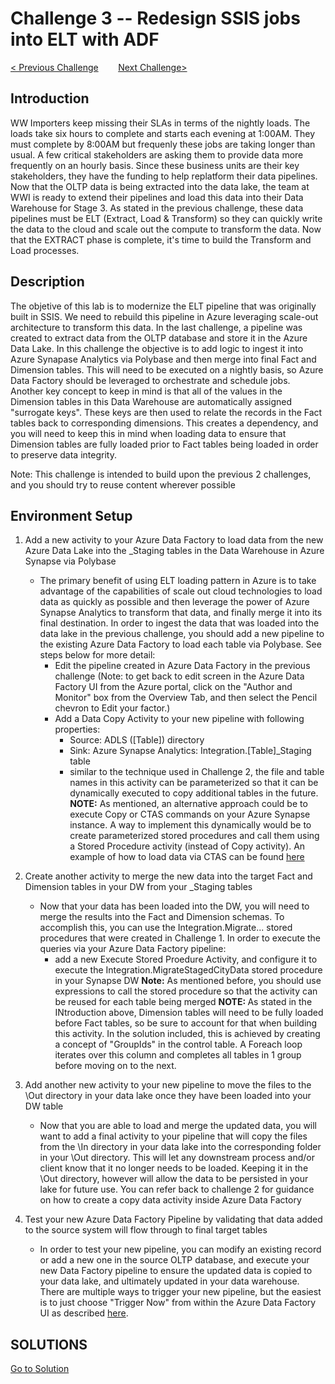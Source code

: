 # 	Challenge 3 -- Redesign SSIS jobs into ELT with ADF

[< Previous Challenge](/Host/Challenges/Challenge2/README.md)&nbsp;&nbsp;&nbsp;&nbsp;&nbsp;&nbsp;&nbsp;&nbsp;[Next Challenge>](/Host/Challenges/Challenge4/README.md)

## Introduction
WW Importers keep missing their SLAs in terms of the nightly loads.  The loads take six hours to complete and starts each evening at 1:00AM.  They must complete by 8:00AM but frequenly these jobs are taking longer than usual.  A few critical stakeholders are asking them to provide data more frequently on an hourly basis.  Since these business units are their key stakeholders, they have the funding to help replatform their data pipelines.  Now that the OLTP data is being extracted into the data lake, the team at WWI is ready to extend  their pipelines and load this data into their Data Warehouse for Stage 3.  As stated in the previous challenge, these data pipelines must be ELT (Extract, Load & Transform) so they can quickly write the data to the cloud and scale out the compute to transform the data.  Now that the EXTRACT phase is complete, it's time to build the Transform and Load processes.

## Description
The objetive of this lab is to modernize the ELT pipeline that was originally built in SSIS.  We need to rebuild this pipeline in Azure leveraging scale-out architecture to transform this data.  In the last challenge, a pipeline was created to extract data from the OLTP database and store it in the Azure Data Lake.  In this challenge the objective is to add logic to ingest it into Azure Synapase Analytics via Polybase and then merge into final Fact and Dimension tables.  This will need to be executed on a nightly basis, so Azure Data Factory should be leveraged to orchestrate and schedule jobs.  Another key concept to keep in mind is that all of the values in the Dimension tables in this Data Warehouse are automatically assigned "surrogate keys".  These keys are then used to relate the records in the Fact tables back to corresponding dimensions.  This creates a dependency, and you will need to keep this in mind when loading data to ensure that Dimension tables are fully loaded prior to Fact tables being loaded in order to preserve data integrity.

Note: This challenge is intended to build upon the previous 2 challenges, and you should try to reuse content wherever possible

## Environment Setup

1. Add a new activity to your Azure Data Factory to load data from the new Azure Data Lake into the _Staging tables in the Data Warehouse in Azure Synapse via Polybase
    - The primary benefit of using ELT loading pattern in Azure is to take advantage of the capabilities of scale out cloud technologies to load data as quickly as possible and then leverage the power of Azure Synapse Analytics to transform that data, and finally merge it into its final destination.  In order to ingest the data that was loaded into the data lake in the previous challenge, you should add a new pipeline to the existing Azure Data Factory to load each table via Polybase.  See steps below for more detail:
        - Edit the pipeline created in Azure Data Factory in the previous challenge (Note: to get back to edit screen in the Azure Data Factory UI from the Azure portal, click on the "Author and Monitor" box from the Overview Tab, and then select the Pencil chevron to Edit your factor.)
        - Add a Data Copy Activity to your new pipeline with following properties:
            - Source: ADLS (\[Table]) directory
            - Sink: Azure Synapse Analytics: Integration.[Table]_Staging table
            - similar to the technique used in Challenge 2, the file and table names in this activity can be parameterized so that it can be dynamically executed to copy additional tables in the future.  
    <b>NOTE:</b> As mentioned, an alternative approach could be to execute Copy or CTAS commands on your Azure Synapse instance. A way to implement this dynamically would be to create parameterized stored procedures and call them using a Stored Procedure activity (instead of Copy activity).  An example of how to load data via CTAS can be found [here](https://docs.microsoft.com/en-us/azure/synapse-analytics/sql-data-warehouse/load-data-from-azure-blob-storage-using-polybase) 

1. Create another activity to merge the new data into the target Fact and Dimension tables in your DW from your _Staging tables
    - Now that your data has been loaded into the DW, you will need to merge the results into the Fact and Dimension schemas.  To accomplish this, you can use the Integration.Migrate... stored procedures that were created in Challenge 1.  In order to execute the queries via your Azure Data Factory pipeline:
        - add a new Execute Stored Proedure Activity, and configure it to execute the Integration.MigrateStagedCityData stored procedure in your Synapse DW
        <b>Note:</b> As mentioned before, you should use expressions to call the stored procedure so that the activity can be reused for each table being merged
    <b>NOTE: </b>As stated in the INtroduction above, Dimension tables will need to be fully loaded before Fact tables, so be sure to account for that when building this activity.  In the solution included, this is achieved by creating a concept of "GroupIds" in the control table.  A Foreach loop iterates over this column and completes all tables in 1 group before moving on to the next.

1. Add another new activity to your new pipeline to move the files to the \Out directory in your data lake once they have been loaded into your DW table
    - Now that you are able to load and merge the updated data, you will want to add a final activity to your pipeline that will copy the files from the \In directory in your data lake into the corresponding folder in your \Out directory.  This will let any downstream process and/or client know that it no longer needs to be loaded.  Keeping it in the \Out directory, however will allow the data to be persisted in your lake for future use.  You can refer back to challenge 2 for guidance on how to create a copy data activity inside Azure Data Factory

1. Test your new Azure Data Factory Pipeline by validating that data added to the source system will flow through to final target tables
    - In order to test your new pipeline, you can modify an existing record or add a new one in the source OLTP database, and execute your new Data Factory pipeline to ensure the updated data is copied to your data lake, and ultimately updated in your data warehouse.  There are multiple ways to trigger your new pipeline, but the easiest is to just choose "Trigger Now" from within the Azure Data Factory UI as described [here](https://docs.microsoft.com/en-us/azure/data-factory/quickstart-create-data-factory-portal#trigger-the-pipeline-manually).


## SOLUTIONS
[Go to Solution](/Host/Solutions/Challenge3)

